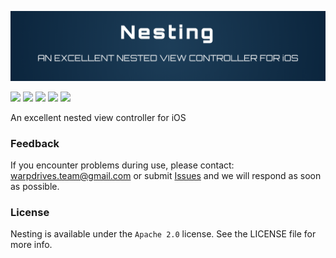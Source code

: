 ![](https://github.com/shevakuilin/MyGithubPicture/raw/master/Pictures/Nesting-banner.png)

![](https://img.shields.io/badge/Platform-iOS-green.svg)
![](https://img.shields.io/badge/Language-Swift5.0-purple.svg)
![](https://img.shields.io/badge/Version-0.1.0-yellow.svg)
![](https://img.shields.io/badge/CocoaPods-1.6.1-pink.svg)
![](https://img.shields.io/badge/License-Apache2.0-blue.svg)


An excellent nested view controller for iOS


### Feedback

If you encounter problems during use, please contact: warpdrives.team@gmail.com 
or submit [Issues](https://github.com/warpdrives/Nesting/issues/new) and we will respond as soon as possible.

### License

Nesting is available under the  `Apache 2.0` license. See the LICENSE file for more info.


